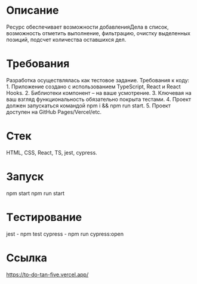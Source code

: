 # Описание
Ресурс обеспечивает возможности добавленияДела в список, возможность отметить выполнение, фильтрацию, очистку выделенных позиций, подсчет количества оставшихся дел.

# Требования
Разработка осуществлялась как тестовое задание.
Требования к коду: 1. Приложение создано с использованием TypeScript, React и React Hooks. 2. Библиотеки компонент – на ваше усмотрение. 3. Ключевая на ваш взгляд функциональность обязательно покрыта тестами. 4. Проект должен запускаться командой npm i && npm run start. 5. Проект доступен на GitHub Pages/Vercel/etc.

# Стек
HTML, CSS, React, TS, jest, cypress.

# Запуск
npm start
npm run start

# Tестирование
jest - npm test
cypress - npm run cypress:open

# Ссылка
https://to-do-tan-five.vercel.app/